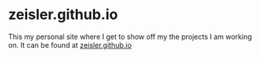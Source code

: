 zeisler.github.io
=================

This my personal site where I get to show off my the projects I am working on.
It can be found at [zeisler.github.io](http://zeisler.github.io)
